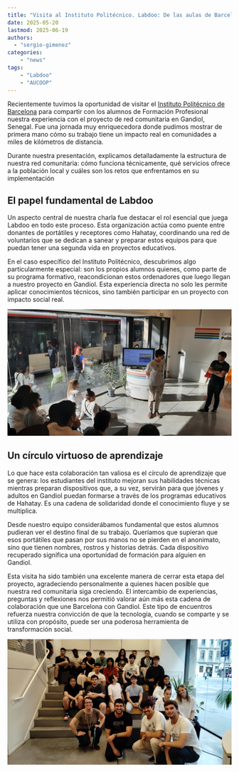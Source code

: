 ```yaml
---
title: "Visita al Instituto Politécnico. Labdoo: De las aulas de Barcelona a la red comunitaria de Gandiol"
date: 2025-05-20
lastmod: 2025-06-19
authors: 
  - "sergio-gimenez"  
categories:
    - "news"
tags:
    - "Labdoo"
    - "AUCOOP"
---
```


Recientemente tuvimos la oportunidad de visitar el [Instituto Politécnico de Barcelona](https://politecnics.barcelona/es/) para compartir con los alumnos de Formación Profesional nuestra experiencia con el proyecto de red comunitaria en Gandiol, Senegal. Fue una jornada muy enriquecedora donde pudimos mostrar de primera mano cómo su trabajo tiene un impacto real en comunidades a miles de kilómetros de distancia.

Durante nuestra presentación, explicamos detalladamente la estructura de nuestra red comunitaria: cómo funciona técnicamente, qué servicios ofrece a la población local y cuáles son los retos que enfrentamos en su implementación

## El papel fundamental de Labdoo

Un aspecto central de nuestra charla fue destacar el rol esencial que juega Labdoo en todo este proceso. Esta organización actúa como puente entre donantes de portátiles y receptores como Hahatay, coordinando una red de voluntarios que se dedican a sanear y preparar estos equipos para que puedan tener una segunda vida en proyectos educativos.

En el caso específico del Instituto Politécnico, descubrimos algo particularmente especial: son los propios alumnos quienes, como parte de su programa formativo, reacondicionan estos ordenadores que luego llegan a nuestro proyecto en Gandiol. Esta experiencia directa no solo les permite aplicar conocimientos técnicos, sino también participar en un proyecto con impacto social real.

![Jaume charla](images/jaume_charla.jpg "Jaume durante la charla")

## Un círculo virtuoso de aprendizaje

Lo que hace esta colaboración tan valiosa es el círculo de aprendizaje que se genera: los estudiantes del instituto mejoran sus habilidades técnicas mientras preparan dispositivos que, a su vez, servirán para que jóvenes y adultos en Gandiol puedan formarse a través de los programas educativos de Hahatay. Es una cadena de solidaridad donde el conocimiento fluye y se multiplica.

Desde nuestro equipo considerábamos fundamental que estos alumnos pudieran ver el destino final de su trabajo. Queríamos que supieran que esos portátiles que pasan por sus manos no se pierden en el anonimato, sino que tienen nombres, rostros y historias detrás. Cada dispositivo recuperado significa una oportunidad de formación para alguien en Gandiol.

Esta visita ha sido también una excelente manera de cerrar esta etapa del proyecto, agradeciendo personalmente a quienes hacen posible que nuestra red comunitaria siga creciendo. El intercambio de experiencias, preguntas y reflexiones nos permitió valorar aún más esta cadena de colaboración que une Barcelona con Gandiol. Este tipo de encuentros refuerza nuestra convicción de que la tecnología, cuando se comparte y se utiliza con propósito, puede ser una poderosa herramienta de transformación social.

![El equipo y la aula](images/equipo_y_alumnos.jpg "El equipo de AUCOOP, Paz, y el resto de los alumnos")


